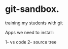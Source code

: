 # git-sandbox. 
training my students with git
 
Apps we need to install:
 
1- vs code
2- source tree          
    
  
    
    
